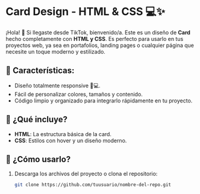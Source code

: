 # Card Design - HTML & CSS 💻✨

¡Hola! 👋 Si llegaste desde TikTok, bienvenido/a. Este es un diseño de **Card** hecho completamente con **HTML y CSS**. Es perfecto para usarlo en tus proyectos web, ya sea en portafolios, landing pages o cualquier página que necesite un toque moderno y estilizado.  

## 🌟 Características:
- Diseño totalmente responsive 📱💻.  
- Fácil de personalizar colores, tamaños y contenido.  
- Código limpio y organizado para integrarlo rápidamente en tu proyecto.  

## 📂 ¿Qué incluye? 
- **HTML**: La estructura básica de la card.  
- **CSS**: Estilos con hover y un diseño moderno.  

## 🚀 ¿Cómo usarlo?  
1. Descarga los archivos del proyecto o clona el repositorio:  
   ```bash
   git clone https://github.com/tuusuario/nombre-del-repo.git
